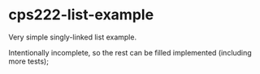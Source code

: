 # cps222-list-example

Very simple singly-linked list example.

Intentionally incomplete, so the rest can be filled implemented (including more tests);
